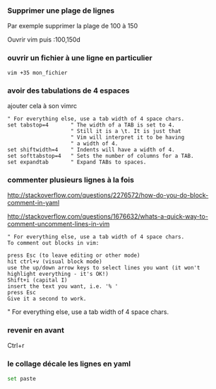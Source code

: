 ### Supprimer une plage de lignes

Par exemple supprimer la plage de 100 à 150 

Ouvrir vim puis :100,150d 


### ouvrir un fichier à une ligne en particulier
```
vim +35 mon_fichier
```
### avoir des tabulations de 4 espaces
ajouter cela à son vimrc
```
" For everything else, use a tab width of 4 space chars.
set tabstop=4       " The width of a TAB is set to 4.
                    " Still it is a \t. It is just that
                    " Vim will interpret it to be having
                    " a width of 4.
set shiftwidth=4    " Indents will have a width of 4.
set softtabstop=4   " Sets the number of columns for a TAB.
set expandtab       " Expand TABs to spaces.
```
### commenter plusieurs lignes à la fois

http://stackoverflow.com/questions/2276572/how-do-you-do-block-comment-in-yaml

http://stackoverflow.com/questions/1676632/whats-a-quick-way-to-comment-uncomment-lines-in-vim

```
" For everything else, use a tab width of 4 space chars.
To comment out blocks in vim:

press Esc (to leave editing or other mode)
hit ctrl+v (visual block mode)
use the up/down arrow keys to select lines you want (it won't highlight everything - it's OK!)
Shift+i (capital I)
insert the text you want, i.e. '% '
press Esc
Give it a second to work.
```
" For everything else, use a tab width of 4 space chars.

### revenir en avant

Ctrl+r

### le collage décale les lignes en yaml

```bash
set paste
```
